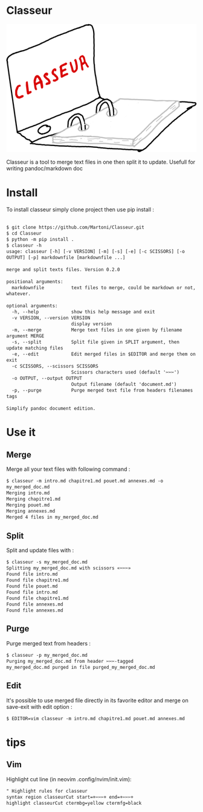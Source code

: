 # Classeur

![Logo classeur](classeur_logo.svg "Logo classeur")

Classeur is a tool to merge text files in one then split it to update. Usefull
for writing pandoc/markdown doc

# Install

To install classeur simply clone project then use pip install :

```shell

$ git clone https://github.com/Martoni/Classeur.git
$ cd Classeur
$ python -m pip install .
$ classeur -h
usage: classeur [-h] [-v VERSION] [-m] [-s] [-e] [-c SCISSORS] [-o OUTPUT] [-p] markdownfile [markdownfile ...]

merge and split texts files. Version 0.2.0

positional arguments:
  markdownfile          text files to merge, could be markdown or not, whatever.

optional arguments:
  -h, --help            show this help message and exit
  -v VERSION, --version VERSION
                        display version
  -m, --merge           Merge text files in one given by filename argument MERGE
  -s, --split           Split file given in SPLIT argument, then update matching files
  -e, --edit            Edit merged files in $EDITOR and merge them on exit
  -c SCISSORS, --scissors SCISSORS
                        Scissors characters used (default '✂✂✂')
  -o OUTPUT, --output OUTPUT
                        Output filename (default 'document.md')
  -p, --purge           Purge merged text file from headers filenames tags

Simplify pandoc document edition.
```

# Use it

## Merge
Merge all your text files with following command :
```shell
$ classeur -m intro.md chapitre1.md pouet.md annexes.md -o my_merged_doc.md
Merging intro.md
Merging chapitre1.md
Merging pouet.md
Merging annexes.md
Merged 4 files in my_merged_doc.md
```

## Split

Split and update files with :

```shell
$ classeur -s my_merged_doc.md 
Splitting my_merged_doc.md with scissors «✂✂✂»
Found file intro.md
Found file chapitre1.md
Found file pouet.md
Found file intro.md
Found file chapitre1.md
Found file annexes.md
Found file annexes.md
```

## Purge

Purge merged text from headers :

```Shell
$ classeur -p my_merged_doc.md 
Purging my_merged_doc.md from header ✂✂✂-tagged
my_merged_doc.md purged in file purged_my_merged_doc.md
```

## Edit

It's possible to use merged file directly in its favorite editor and merge on
save-exit with edit option :

```shell
$ EDITOR=vim classeur -m intro.md chapitre1.md pouet.md annexes.md
```
# tips

## Vim
Highlight cut line (in neovim .config/nvim/init.vim):
```vim
" Highlight rules for classeur
syntax region classeurCut start=+✂✂✂+ end=+✂✂✂+
highlight classeurCut ctermbg=yellow ctermfg=black
```
